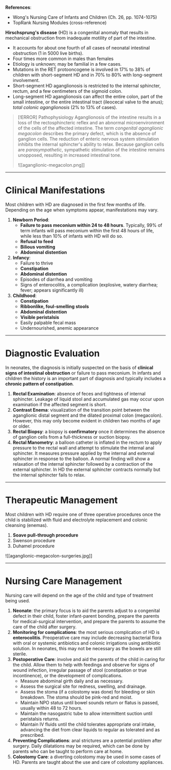 **References**:
- Wong's Nursing Care of Infants and Children (Ch. 26, pp. 1074-1075)
- TopRank Nursing Modules (cross-reference)

**Hirschsprung's disease** (HD) is a congenital anomaly that results in mechanical obstruction from inadequate motility of part of the intestine.
- It accounts for about one fourth of all cases of neonatal intestinal obstruction (1 in 5000 live births).
- Four times more common in males than females
- Etiology is unknown; may be familial in a few cases.
- Mutations in the RET protooncogene is involved in 17% to 38% of children with short-segment HD and in 70% to 80% with long-segment involvement.
- Short-segment HD aganglionosis is restricted to the internal sphincter, rectum, and a few centimeters of the sigmoid colon.
- Long-segment HD aganglionosis can affect the entire colon, part of the small intestine, or the entire intestinal tract (ileocecal valve to the anus); *total colonic aganglionosis* (2% to 13% of cases).

>[!ERROR] Pathophysiology
>Aganglionosis of the intestine results in a loss of the rectosphincteric reflex and an abnormal microenvironment of the cells of the affected intestine. The term *congenital aganglionic megacolon* describes the primary defect, which is the absence of ganglion cells. The reduction of enteric nervous system stimulation inhibits the internal sphincter's ability to relax. Because ganglion cells are *parasympathetic*, sympathetic stimulation of the intestine remains unopposed, resulting in increased intestinal tone.
>
>![[aganglionic-megacolon.png]]

___
# Clinical Manifestations
Most children with HD are diagnosed in the first few months of life. Depending on the age when symptoms appear, manifestations may vary.
1. **Newborn Period**:
	- **Failure to pass meconium within 24 to 48 hours**. Typically, 99% of term infants will pass meconium within the first 48 hours of life, while less than 10% of infants with HD will do so.
	- **Refusal to feed**
	- **Bilious vomiting**
	- **Abdominal distention**
2. **Infancy**:
	- Failure to thrive
	- **Constipation**
	- **Abdominal distention**
	- Episodes of diarrhea and vomiting
	- Signs of enterocolitis, a complication (explosive, watery diarrhea; fever; appears significantly ill)
3. **Childhood**:
	- **Constipation**
	- **Ribbonlike, foul-smelling stools**
	- **Abdominal distention**
	- **Visible peristalsis**
	- Easily palpable fecal mass
	- Undernourished, anemic appearance
___
# Diagnostic Evaluation
In neonates, the diagnosis is initially suspected on the basis of **clinical signs of intestinal obstruction** or failure to pass meconium. In infants and children the history is an important part of diagnosis and typically includes a **chronic pattern of constipation**.
1. **Rectal Examination**: absence of feces and tightness of internal sphincter. Leakage of liquid stool and accumulated gas may occur upon examination if the affected segment is short.
2. **Contrast Enema**: visualization of the transition point between the aganglionic distal segment and the dilated proximal colon (megacolon). However, this may only become evident in children two months of age or older.
3. **Rectal Biopsy**: a biopsy is **confirmatory** once it determines the absence of ganglion cells from a full-thickness or suction biopsy.
4. **Rectal Manometry**: a balloon catheter is inflated in the rectum to apply pressure to the rectal wall and attempt to stimulate the internal anal sphincter. It measures pressure applied by the internal and external sphincter in response to the balloon. A normal finding will show a relaxation of the internal sphincter followed by a contraction of the external sphincter. In HD the external sphincter contracts normally but the internal sphincter fails to relax.
___
# Therapeutic Management
Most children with HD require one of three operative procedures once the child is stabilized with fluid and electrolyte replacement and colonic cleansing (enemas).
1. **Soave pull-through procedure**
2. Swenson procedure
3. Duhamel procedure

![[aganglionic-megacolon-surgeries.jpg]]
___
# Nursing Care Management
Nursing care will depend on the age of the child and type of treatment being used.
1. **Neonate**: the primary focus is to aid the parents adjust to a congenital defect in their child, foster infant-parent bonding, prepare the parents for medical-surgical intervention, and prepare the parents to assume the care of the child after surgery.
2. **Monitoring for complications**: the most serious complication of HD is **enterocolitis**. Preoperative care may include decreasing bacterial flora with oral or systemic antibiotics and colonic irrigations using antibiotic solution. In neonates, this may not be necessary as the bowels are still sterile.
3. **Postoperative Care**: involve and aid the parents of the child in caring for the child. Allow them to help with feedings and observe for signs of wound infection, irregular passage of stool (constipation or true incontinence), or the development of complications.
	- Measure abdominal girth daily and as necessary.
	- Assess the surgical site for redness, swelling, and drainage.
	- Assess the stoma (if a colostomy was done) for bleeding or skin breakdown. The stoma should be pink-red and moist.
	- Maintain NPO status until bowel sounds return or flatus is passed, usually within 48 to 72 hours.
	- Maintain the nasogastric tube to allow intermittent suction until peristalsis returns.
	- Maintain IV fluids until the child tolerates appropriate oral intake, advancing the diet from clear liquids to regular as tolerated and as prescribed.
4. **Preventing Complications**: anal strictures are a potential problem after surgery. Daily dilatations may be required, which can be done by parents who can be taught to perform care at home.
5. **Colostomy Care**: a diverting colostomy may be used in some cases of HD. Parents are taught about the use and care of colostomy appliances.
